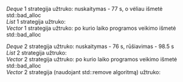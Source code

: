 *Deque* 1 strategija užtruko: nuskaitymas - 77 s, o vėliau išmetė std::bad_alloc  
*List* 1 strategija užtruko:  
*Vector* 1 strategija užtruko: po kurio laiko programos veikimo išmetė std::bad_alloc  

*Deque* 2 strategija užtruko: nuskaitymas - 76 s, rūšiavimas - 98.5 s  
*List* 2 strategija užtruko:  
*Vector* 2 strategija užtruko: po kurio laiko programos veikimo išmetė std::bad_alloc  
*Vector* 2 strategija (naudojant std::remove algoritmą) užtruko:  
